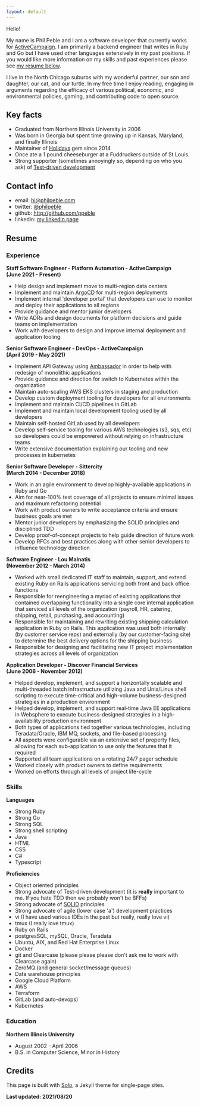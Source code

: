 ```yaml
---
layout: default
---
```


Hello!

My name is Phil Peble and I am a software developer that currently works for <a href='http://www.activecampaign.com'>ActiveCampaign</a>. I am primarily a backend engineer that writes in Ruby and Go but I have used other languages extensively in my past positions. If you would like more information on my skills and past experiences please see <a href='#resume'>my resume below</a>.

I live in the North Chicago suburbs with my wonderful partner, our son and daughter, our cat, and our turtle. In my free time I enjoy reading, engaging in arguments regarding the efficacy of various political, economic, and environmental policies, gaming, and contributing code to open source.

## Key facts

* Graduated from Northern Illinois University in 2006
* Was born in Georgia but spent time growing up in Kansas, Maryland, and finally Illinois
* Maintainer of <a href='http://github.com/holidays/holidays'>Holidays</a> gem since 2014
* Once ate a 1 pound cheeseburger at a Fuddruckers outside of St Louis.
* Strong supporter (sometimes annoyingly so, depending on who you ask) of <a href='https://en.wikipedia.org/wiki/Test-driven_development'>Test-driven development</a>

## Contact info

* email: <a href='mailto:hi@philpeble.com'>hi@philpeble.com</a>
* twitter: <a href='https://twitter.com/philpeble'>@philpeble</a>
* github: <a href='https://github.com/ppeble'>http://github.com/ppeble</a>
* linkedin: <a href='https://www.linkedin.com/in/phil-peble-9748974a/'>my linkedin page</a>

## Resume

<a name="resume"></a>

### Experience

<strong>Staff Software Engineer - Platform Automation - ActiveCampaign</strong><br/>
<strong>(June 2021 - Present)</strong>

<ul>
  <li>Help design and implement move to multi-region data centers</li>
  <li>Implement and maintain <a href='https://argoproj.github.io/argo-cd/'>ArgoCD</a> for multi-region deployments</li>
  <li>Implement internal 'developer portal' that developers can use to monitor and deploy their applications to all regions</li>
  <li>Provide guidance and mentor junior developers</li>
  <li>Write ADRs and design documents for platform decisions and guide teams on implementation</li>
  <li>Work with developers to design and improve internal deployment and application tooling</li>
</ul>

<strong>Senior Software Engineer - DevOps - ActiveCampaign</strong><br/>
<strong>(April 2019 - May 2021)</strong>

<ul>
  <li>Implement API Gateway using <a href='https://www.getambassador.io/'>Ambassador</a> in order to help with redesign of monolithic applications</li>
  <li>Provide guidance and direction for switch to Kubernetes within the organization</li>
  <li>Maintain auto-scaling AWS EKS clusters in staging and production</li>
  <li>Develop custom deployment tooling for developers for all environments</li>
  <li>Implement and maintain CI/CD pipelines in GitLab</li>
  <li>Implement and maintain local development tooling used by all developers</li>
  <li>Maintain self-hosted GitLab used by all developers</li>
  <li>Develop self-service tooling for various AWS technologies (s3, sqs, etc) so developers could be empowered without relying on infrastructure teams</li>
  <li>Write extensive documentation explaining our tooling and new processes in kubernetes</li>
</ul>

<strong>Senior Software Developer - Sittercity</strong><br/>
<strong>(March 2014 - December 2018)</strong>

<ul>
  <li>Work in an agile environment to develop highly-available applications in Ruby and Go</li>
  <li>Aim for near-100% test coverage of all projects to ensure minimal issues and maximum refactoring potential</li>
  <li>Work with product owners to write acceptance criteria and ensure business goals are met</li>
  <li>Mentor junior developers by emphasizing the SOLID principles and disciplined TDD</li>
  <li>Develop proof-of-concept projects to help guide direction of future work</li>
  <li>Develop RFCs and best practices along with other senior developers to influence technology direction</li>
</ul>

<strong>Software Engineer - Lou Malnatis</strong><br/>
<strong>(November 2012 - March 2014)</strong>

<ul>
  <li>Worked with small dedicated IT staff to maintain, support, and extend existing Ruby on Rails applications servicing both front and back office functions</li>
  <li>Responsible for reengineering a myriad of existing applications that contained overlapping functionality into a single core internal application that serviced all levels of the organization (payroll, HR, catering, shipping, retail, purchasing, and accounting)</li>
  <li>Responsible for maintaining and rewriting existing shipping calculation application in Ruby on Rails. This application was used both internally (by customer service reps) and externally (by our customer-facing site) to determine the best delivery options for the shipping business</li>
  <li>Responsible for designing and facilitating new IT project implementation strategies across all levels of organization</li>
</ul>

<strong>Application Developer - Discover Financial Services</strong><br/>
<strong>(June 2006 - November 2012)</strong>
<ul>
  <li>Helped develop, implement, and support a horizontally scalable and multi-threaded batch infrastructure utilizing Java and Unix/Linux shell scripting to execute time-critical and high-volume business-designed strategies in a production environment</li>
  <li>Helped develop, implement, and support real-time Java EE applications in Websphere to execute business-designed strategies in a high-availability production environment</li>
  <li>Both types of applications tied together various technologies, including Teradata/Oracle, IBM MQ, sockets, and file-based processing</li>
  <li>All aspects were configurable via an extensive set of property files, allowing for each sub-application to use only the features that it required</li>
  <li>Supported all team applications on a rotating 24/7 pager schedule</li>
  <li>Worked closely with product owners to define requirements</li>
  <li>Worked on efforts through all levels of project life-cycle</li>
</ul>

### Skills

<strong>Languages</strong>
<ul>
  <li>Strong Ruby</li>
  <li>Strong Go</li>
  <li>Strong SQL</li>
  <li>Strong shell scripting</li>
  <li>Java</li>
  <li>HTML</li>
  <li>CSS</li>
  <li>C#</li>
  <li>Typescript</li>
</ul>

<strong>Proficiencies</strong>
<ul>
  <li>Object oriented principles</li>
  <li>Strong advocate of Test-driven development (it is <strong>really</strong> important to me. If you hate TDD then we probably won't be BFFs)</li>
  <li>Strong advocate of <a href='https://en.wikipedia.org/wiki/SOLID_(object-oriented_design)'>SOLID</a> principles</li>
  <li>Strong advocate of agile (lower case 'a') development practices</li>
  <li>vi (I have used various IDEs in the past but really, really love vi)</li>
  <li>tmux (I really love tmux)</li>
  <li>Ruby on Rails</li>
  <li>postgresSQL, mySQL, Oracle, Teradata</li>
  <li>Ubuntu, AIX, and Red Hat Enterprise Linux</li>
  <li>Docker</li>
  <li>git and Clearcase (please please please don't ask me to work with Clearcase again)</li>
  <li>ZeroMQ (and general socket/message queues)</li>
  <li>Data warehouse principles</li>
  <li>Google Cloud Platform</li>
  <li>AWS</li>
  <li>Terraform</li>
  <li>GitLab (and auto-devops)</li>
  <li>Kubernetes</li>
</ul>

### Education

<strong>Northern Illinois University</strong>
<ul>
  <li>August 2002 - April 2006</li>
  <li>B.S. in Computer Science, Minor in History</li>
</ul>

## Credits

This page is built with <a href='https://github.com/chibicode/solo/'>Solo</a>, a Jekyll theme for single-page sites.

<strong>Last updated: 2021/08/20</strong>
